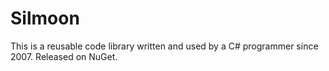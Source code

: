 # Silmoon

This is a reusable code library written and used by a C# programmer since 2007.
Released on NuGet.